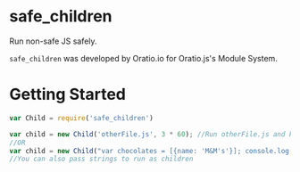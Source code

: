 # safe_children
Run non-safe JS safely.

`safe_children` was developed by Oratio.io for Oratio.js's Module System.

# Getting Started

``` javascript
var Child = require('safe_children')

var child = new Child('otherFile.js', 3 * 60); //Run otherFile.js and kill it after 3 minutes
//OR
var child = new Child("var chocolates = [{name: 'M&M's'}]; console.log(chocolates.count)", 3 * 60);
//You can also pass strings to run as children
```
